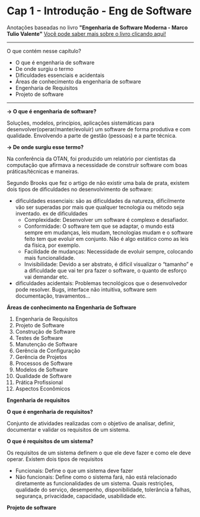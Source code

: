 # Cap 1 - Introdução -  Eng de Software

Anotações baseadas no livro **"Engenharia de Software Moderna - Marco Tulio Valente"** [Você pode saber mais sobre o livro clicando aqui!](https://engsoftmoderna.info/)

---

O que contém nesse capítulo?

- O que é engenharia de software
- De onde surgiu o termo
- Dificuldades essenciais e acidentais
- Áreas de conhecimento da engenharia de software
- Engenharia de Requisitos
- Projeto de software

---

 **→ O que é engenharia de software?**

Soluções, modelos, princípios, aplicações sistemáticas para desenvolver(operar/manter/evoluir) um software de forma produtiva e com qualidade. Envolvendo a parte de gestão (pessoas) e a parte técnica. 

**→ De onde surgiu esse termo?**

Na conferência da OTAN, foi produzido um relatório por cientistas da computação que afirmava a necessidade de construir software com boas práticas/técnicas e maneiras.

Segundo Brooks que fez o artigo de não existir uma bala de prata, existem dois tipos de dificuldades no desenvolvimento de software:

- dificuldades essenciais: são as dificuldades da natureza, dificilmente vão ser superadas por mais que qualquer tecnologia ou método seja inventado. ex de dificuldades
    - Complexidade: Desenvolver um software é complexo e desafiador.
    - Conformidade: O software tem que se adaptar, o mundo está sempre em mudanças, leis mudam, tecnologias mudam e o software feito tem que evoluir em conjunto. Não é algo estático como as leis da física, por exemplo.
    - Facilidade de mudanças: Necessidade de evoluir sempre, colocando mais funcionalidade.
    - Invisibilidade: Devido a ser abstrato, é difícil visualizar o “tamanho” e a dificuldade que vai ter pra fazer o software, o quanto de esforço vai demandar etc.
- dificuldades acidentais: Problemas tecnológicos que o desenvolvedor pode resolver. Bugs, interface não intuitiva, software sem documentação, travamentos…

**Áreas de conhecimento na Engenharia de Software**

1. Engenharia de Requisitos
2. Projeto de Software
3. Construção de Software
4. Testes de Software
5. Manutenção de Software
6. Gerência de Configuração
7. Gerência de Projetos
8. Processos de Software
9. Modelos de Software
10. Qualidade de Software
11. Prática Profissional
12. Aspectos Econômicos

**Engenharia de requisitos**

**O que é engenharia de requisitos?**

Conjunto de atividades realizadas com o objetivo de analisar, definir, documentar e validar os requisitos de um sistema.

**O que é requisitos de um sistema?**

Os requisitos de um sistema definem o que ele deve fazer e como ele deve operar. Existem dois tipos de requisitos

- Funcionais: Define o que um sistema deve fazer
- Não funcionais: Define como o sistema fará, não está relacionado diretamente as funcionalidades de um sistema. Quais restrições, qualidade do serviço, desempenho, disponibilidade, tolerância a falhas, segurança, privacidade, capacidade, usabilidade etc.

**Projeto de software**
